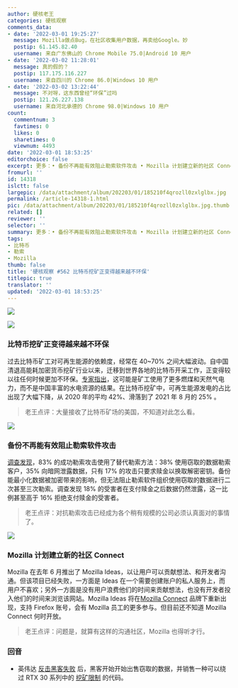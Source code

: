 ```yaml
---
author: 硬核老王
categories: 硬核观察
comments_data:
- date: '2022-03-01 19:25:27'
  message: Mozilla做点Bug，在社区收集用户数据，再卖给Google。妙
  postip: 61.145.82.40
  username: 来自广东佛山的 Chrome Mobile 75.0|Android 10 用户
- date: '2022-03-02 11:28:01'
  message: 真的假的？
  postip: 117.175.116.227
  username: 来自四川的 Chrome 86.0|Windows 10 用户
- date: '2022-03-02 13:22:44'
  message: 不对呀，这东西曾经“环保”过吗
  postip: 121.26.227.138
  username: 来自河北承德的 Chrome 98.0|Windows 10 用户
count:
  commentnum: 3
  favtimes: 0
  likes: 0
  sharetimes: 0
  viewnum: 4493
date: '2022-03-01 18:53:25'
editorchoice: false
excerpt: 更多：• 备份不再能有效阻止勒索软件攻击 • Mozilla 计划建立新的社区 Connect
fromurl: ''
id: 14318
islctt: false
largepic: /data/attachment/album/202203/01/185210f4qrozll0zxlglbx.jpg
permalink: /article-14318-1.html
pic: /data/attachment/album/202203/01/185210f4qrozll0zxlglbx.jpg.thumb.jpg
related: []
reviewer: ''
selector: ''
summary: 更多：• 备份不再能有效阻止勒索软件攻击 • Mozilla 计划建立新的社区 Connect
tags:
- 比特币
- 勒索
- Mozilla
thumb: false
title: '硬核观察 #562 比特币挖矿正变得越来越不环保'
titlepic: true
translator: ''
updated: '2022-03-01 18:53:25'
---
```


![](/data/attachment/album/202203/01/185210f4qrozll0zxlglbx.jpg)


![](/data/attachment/album/202203/01/185221e9g7hxxf7dxargpz.jpg)


### 比特币挖矿正变得越来越不环保


过去比特币矿工对可再生能源的依赖度，经常在 40~70% 之间大幅波动。自中国清退高能耗加密货币挖矿行业以来，迁移到世界各地的比特币开采工作，正变得较以往任何时候更加不环保。[专家指出](https://www.cell.com/joule/fulltext/S2542-4351(22)00086-1)，这可能是矿工使用了更多燃煤和天然气电力，而不是中国丰富的水电资源的结果。在比特币挖矿中，可再生能源发电的占比出现了大幅下降，从 2020 年的平均 42%、滑落到了 2021 年 8 月的 25% 。



> 
> 老王点评：大量接收了比特币矿场的美国，不知道对此怎么看。
> 
> 
> 


![](/data/attachment/album/202203/01/185241cbydtjj6k9cgr0yo.jpg)


### 备份不再能有效阻止勒索软件攻击


[调查发现](https://www.computerweekly.com/news/252513735/Backups-no-longer-effective-for-stopping-ransomware-attacks)，83% 的成功勒索攻击使用了替代勒索方法：38% 使用窃取的数据勒索客户，35% 向暗网泄露数据，只有 17% 的攻击只要求赎金以换取解密密钥。备份能最小化数据被加密带来的影响，但无法阻止勒索软件组织使用窃取的数据进行二次甚至三次勒索。调查发现 18% 的受害者在支付赎金之后数据仍然泄露，这一比例甚至高于 16% 拒绝支付赎金的受害者。



> 
> 老王点评：对抗勒索攻击已经成为各个稍有规模的公司必须认真面对的事情了。
> 
> 
> 


![](/data/attachment/album/202203/01/185259thavuak4ekazkv4u.jpg)


### Mozilla 计划建立新的社区 Connect


Mozilla 在去年 6 月推出了 Mozilla Ideas，以让用户可以贡献想法、和开发者沟通。但该项目已经失败，一方面是 Ideas 在一个需要创建账户的私人服务上，而用户不喜欢；另外一方面是没有用户浪费他们的时间来贡献想法，也没有开发者投入他们的时间来浏览该网站。Mozilla Ideas 将在[Mozilla Connect](https://voonze.com/mozilla-ideas-closes-its-doors-but-the-mozilla-idea-persists/) 品牌下重新出现，支持 Firefox 账号，会有 Mozilla 员工的更多参与。但目前还不知道 Mozilla Connect 何时开放。



> 
> 老王点评：问题是，就算有这样的沟通社区，Mozilla 也得听才行。
> 
> 
> 


### 回音


* 英伟达 [反击黑客失败](/article-14312-1.html) 后，黑客开始开始出售窃取的数据，并销售一种可以绕过 RTX 30 系列中的 [挖矿限制](https://www.bleepingcomputer.com/news/security/hackers-to-nvidia-remove-mining-cap-or-we-leak-hardware-data/) 的代码。